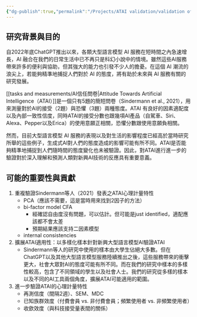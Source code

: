 ```yaml
---
{"dg-publish":true,"permalink":"/Projects/ATAI validation/validation of ATAI purpose and contribution/","title":"重新驗證ATAI：研究目的與可能的賣點","tags":["ai","chatgpt","投稿暫存","ideas"],"created":"2024-02-19T17:00","updated":"2024-03-27T14:50"}
---
```



## 研究背景與目的

自2022年底ChatGPT推出以來，各類大型語言模型 AI 服務在短時間之內急速增長，AI 融合在我們的日常生活中已不再只是科幻小說中的情境。雖然這些AI服務帶來許多的便利與協助，但其強大的能力也引發不少人的擔憂。在這個 AI 潮流的浪尖上，若能夠精準地捕捉人們對於 AI 的態度，將有助於未來與 AI 服務有關的研究發展。

[[tasks and measurements/AI信任問卷\|Attitude Towards Artificial Intelligence（ATAI）]]是一個只有5題的簡短問卷（Sindermann et al., 2021），用來測量對於AI的接受（2題）與恐懼（3題）兩種態度。ATAI 有良好的因素適配度以及內部一致性信度，同時ATAI的接受分數也跟幾項AI產品（自駕車、Siri、Alexa、Pepper以及Erica）的使用意願正相關，恐懼分數跟使用意願負相關。

然而，目前大型語言模型 AI 服務的表現以及對生活的影響程度已經高於當時研究所舉的這些例子，生成式AI對人們的態度造成的影響可能有所不同。ATAI是否能夠精準地捕捉到人們隨時間的態度變化也未被驗證。因此，對ATAI進行進一步的驗證對於深入理解和預測人類對新興AI技術的反應具有重要意義。

## 可能的重要性與貢獻

1. 重複驗證Sindermann等人（2021）發表之ATAI心理計量特性
   - PCA（應該不需要，這是當時用來找到2因子的方法）
   - bi-factor model CFA
     - 經確認自由度沒有問題，可以估計。但可能是just identified，適配應該都不會太差
     - 預期結果應該支持二因素模型
   - internal consistencies
2. 擴展ATAI適用性：以多樣化樣本針對新興大型語言模型AI驗證ATAI
   - Sindermann等人的研究中使用的樣本由大學生佔絕大多數。但在ChatGPT以及其他大型語言模型服務陸續推出之後，這些服務帶來的衝擊更大，社會大眾對AI的態度可能有所不同。而在我們的研究中樣本的多樣性較高，包含了不同領域的學生以及社會人士。我們的研究從多樣的樣本以及不同的AI工具兩個角度，擴展ATAI可能適用的範圍。
3. 進一步驗證ATAI的心理計量特性
   - 再測信度（間隔2週）、SEM、MDC
   - 已知族群效度（付費會員 vs. 非付費會員；頻繁使用者 vs. 非頻繁使用者）
   - 收歛效度（與科技接受量表間的關係）
